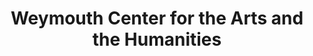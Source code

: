 ---
layout: repo
title: "Weymouth Center for the Arts and the Humanities"
id: 5521
permalink: repos/5521/
---